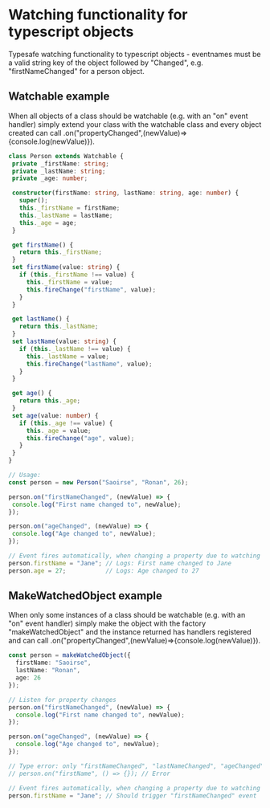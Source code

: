 # Watching functionality for typescript objects
Typesafe watching functionality to typescript objects - eventnames must be a valid string key of the object followed by "Changed", e.g. "firstNameChanged" for a person object.
## Watchable example
When all objects of a class should be watchable (e.g. with an "on" event handler) simply extend your class with the watchable class and every object created can call .on("propertyChanged",(newValue)=>{console.log(newValue)}).

 ``` ts 
class Person extends Watchable {
  private _firstName: string;
  private _lastName: string;
  private _age: number;

  constructor(firstName: string, lastName: string, age: number) {
    super();
    this._firstName = firstName;
    this._lastName = lastName;
    this._age = age;
  }

  get firstName() {
    return this._firstName;
  }
  set firstName(value: string) {
    if (this._firstName !== value) {
      this._firstName = value;
      this.fireChange("firstName", value);
    }
  }

  get lastName() {
    return this._lastName;
  }
  set lastName(value: string) {
    if (this._lastName !== value) {
      this._lastName = value;
      this.fireChange("lastName", value);
    }
  }

  get age() {
    return this._age;
  }
  set age(value: number) {
    if (this._age !== value) {
      this._age = value;
      this.fireChange("age", value);
    }
  }
}

// Usage:
const person = new Person("Saoirse", "Ronan", 26);

person.on("firstNameChanged", (newValue) => {
  console.log("First name changed to", newValue);
});

person.on("ageChanged", (newValue) => {
  console.log("Age changed to", newValue);
});

// Event fires automatically, when changing a property due to watching implemented with Proxy object
person.firstName = "Jane"; // Logs: First name changed to Jane
person.age = 27;           // Logs: Age changed to 27 
```
## MakeWatchedObject example 
When only some instances of a class should be watchable (e.g. with an "on" event handler) simply make the object with the factory "makeWatchedObject"  and the instance returned has handlers registered and can call .on("propertyChanged",(newValue)=>{console.log(newValue)}).
``` ts 
const person = makeWatchedObject({
  firstName: "Saoirse",
  lastName: "Ronan",
  age: 26
});

// Listen for property changes
person.on("firstNameChanged", (newValue) => {
  console.log("First name changed to", newValue);
});

person.on("ageChanged", (newValue) => {
  console.log("Age changed to", newValue);
});

// Type error: only "firstNameChanged", "lastNameChanged", "ageChanged" are allowed
// person.on("firstName", () => {}); // Error

// Event fires automatically, when changing a property due to watching implemented with Proxy object
person.firstName = "Jane"; // Should trigger "firstNameChanged" event
```
